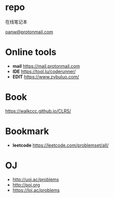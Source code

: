 # repo
在线笔记本

oanw@protonmail.com

# Online tools
- **mail**
https://mail.protonmail.com
- **IDE**
https://tool.lu/coderunner/
- **EDIT**
https://www.zybuluo.com/

# Book
https://walkccc.github.io/CLRS/

# Bookmark
- **leetcode** https://leetcode.com/problemset/all/


# OJ
- http://uoj.ac/problems
- http://poj.org
- https://loj.ac/problems

